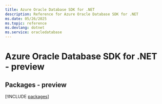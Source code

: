 ```yaml
---
title: Azure Oracle Database SDK for .NET
description: Reference for Azure Oracle Database SDK for .NET
ms.date: 05/26/2025
ms.topic: reference
ms.devlang: dotnet
ms.service: oracledatabase
---
```

# Azure Oracle Database SDK for .NET - preview
## Packages - preview
[!INCLUDE [packages](oracle-database-index.md)]